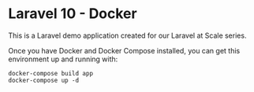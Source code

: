 # Laravel 10 - Docker 

This is a Laravel demo application created for our Laravel at Scale series.

Once you have Docker and Docker Compose installed, you can get this environment up and running with:

```
docker-compose build app
docker-compose up -d
```


